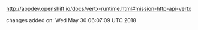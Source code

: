 http://appdev.openshift.io/docs/vertx-runtime.html#mission-http-api-vertx

 
 changes added on: Wed May 30 06:07:09 UTC 2018
